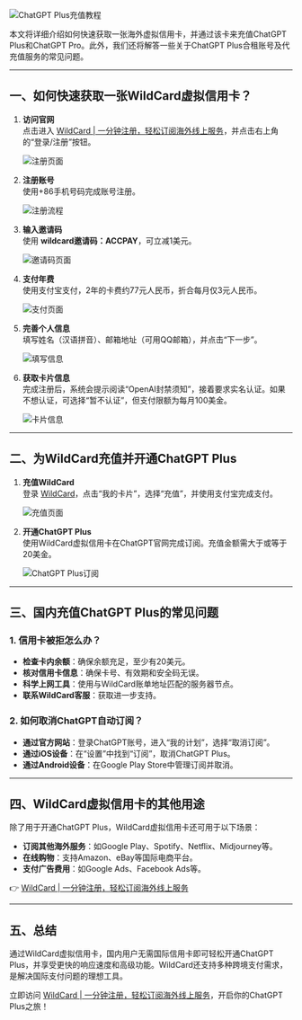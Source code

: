 ![ChatGPT Plus充值教程](https://www.xmpick.com/wp-content/uploads/2025/04/310dcbbf4cce62f.png)

本文将详细介绍如何快速获取一张海外虚拟信用卡，并通过该卡来充值ChatGPT Plus和ChatGPT Pro。此外，我们还将解答一些关于ChatGPT Plus合租账号及代充值服务的常见问题。

---

## 一、如何快速获取一张WildCard虚拟信用卡？

1. **访问官网**  
   点击进入 [WildCard | 一分钟注册，轻松订阅海外线上服务](https://bit.ly/bewildcard)，并点击右上角的“登录/注册”按钮。

   ![注册页面](https://www.xmpick.com/wp-content/uploads/2025/12/56a8df367d5d37b.png)

2. **注册账号**  
   使用+86手机号码完成账号注册。

   ![注册流程](https://www.xmpick.com/wp-content/uploads/2025/12/04ffcc5790c70f6.png)

3. **输入邀请码**  
   使用 **wildcard邀请码：ACCPAY**，可立减1美元。

   ![邀请码页面](https://www.xmpick.com/wp-content/uploads/2025/12/c98ba5f23e7eef9.png)

4. **支付年费**  
   使用支付宝支付，2年的卡费约77元人民币，折合每月仅3元人民币。

   ![支付页面](https://mdnice007.oss-cn-beijing.aliyuncs.com/obsidian/202506201116889.png)

5. **完善个人信息**  
   填写姓名（汉语拼音）、邮箱地址（可用QQ邮箱），并点击“下一步”。

   ![填写信息](https://mdnice007.oss-cn-beijing.aliyuncs.com/obsidian/202506201118944.png)

6. **获取卡片信息**  
   完成注册后，系统会提示阅读“OpenAI封禁须知”，接着要求实名认证。如果不想认证，可选择“暂不认证”，但支付限额为每月100美金。

   ![卡片信息](https://www.xmpick.com/wp-content/uploads/2025/12/e2fdb5ee3412355.jpg)

---

## 二、为WildCard充值并开通ChatGPT Plus

1. **充值WildCard**  
   登录 [WildCard](https://bit.ly/bewildcard)，点击“我的卡片”，选择“充值”，并使用支付宝完成支付。

   ![充值页面](https://mdnice007.oss-cn-beijing.aliyuncs.com/obsidian/202509260656160.png)

2. **开通ChatGPT Plus**  
   使用WildCard虚拟信用卡在ChatGPT官网完成订阅。充值金额需大于或等于20美金。

   ![ChatGPT Plus订阅](https://www.xmpick.com/wp-content/uploads/2025/12/5cd10e1c3605966.jpg)

---

## 三、国内充值ChatGPT Plus的常见问题

### 1. **信用卡被拒怎么办？**
- **检查卡内余额**：确保余额充足，至少有20美元。
- **核对信用卡信息**：确保卡号、有效期和安全码无误。
- **科学上网工具**：使用与WildCard账单地址匹配的服务器节点。
- **联系WildCard客服**：获取进一步支持。

### 2. **如何取消ChatGPT自动订阅？**
- **通过官方网站**：登录ChatGPT账号，进入“我的计划”，选择“取消订阅”。
- **通过iOS设备**：在“设置”中找到“订阅”，取消ChatGPT Plus。
- **通过Android设备**：在Google Play Store中管理订阅并取消。

---

## 四、WildCard虚拟信用卡的其他用途

除了用于开通ChatGPT Plus，WildCard虚拟信用卡还可用于以下场景：
- **订阅其他海外服务**：如Google Play、Spotify、Netflix、Midjourney等。
- **在线购物**：支持Amazon、eBay等国际电商平台。
- **支付广告费用**：如Google Ads、Facebook Ads等。

👉 [WildCard | 一分钟注册，轻松订阅海外线上服务](https://bit.ly/bewildcard)

---

## 五、总结

通过WildCard虚拟信用卡，国内用户无需国际信用卡即可轻松开通ChatGPT Plus，并享受更快的响应速度和高级功能。WildCard还支持多种跨境支付需求，是解决国际支付问题的理想工具。

立即访问 [WildCard | 一分钟注册，轻松订阅海外线上服务](https://bit.ly/bewildcard)，开启你的ChatGPT Plus之旅！